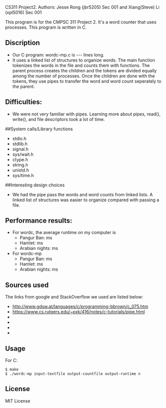 CS311 Project2. Authors: Jesse Rong (jbr5205) Sec 001 and Xiang(Steve) Li (xpl5016) Sec 001

This program is for the CMPSC 311 Project 2. It's a word counter that uses processes.
This program is written in C.


## Discription
*	Our C program: wordc-mp.c is --- lines long. 
*	It uses a linked list of structures to organize words. The main function tokenizes the words in the file and counts them with functions. The parent process creates the children and the tokens are divided equally among the number of processes. Once the children are done with the tokens, they use pipes to transfer the word and word count seperately to the parent.  

## Difficulties: 
* We were not very familiar with pipes. Learning more about pipes, read(), write(), and file descriptors took a lot of time.  

##System calls/Library functions
* stdio.h
* stdlib.h
* signal.h
* sys/wait.h
* ctype.h
* string.h
* unistd.h
* sys/time.h


##Interesting design choices
* We had the pipe pass the words and word counts from linked lists. A linked list of structures was easier to organize compared with passing a file. 

## Performance results:
* For wordc, the average runtime on my computer is
  * Pangur Ban:  ms
  * Hamlet:  ms
  * Arabian nights:  ms
* For wordc-mp
	* Pangur Ban:  ms
	* Hamlet: 	ms
	* Arabian nights:  ms

## Sources used 
The links from google and StackOverflow we used are listed below:

* http://www.gdsw.at/languages/c/programming-bbrown/c_075.htm
* https://www.cs.rutgers.edu/~pxk/416/notes/c-tutorials/pipe.html
* 
* 
* 
* 

## Usage
For C:

```
$ make
$ ./wordc-mp input-textfile output-countfile output-runtime n
```



## License
MIT License
